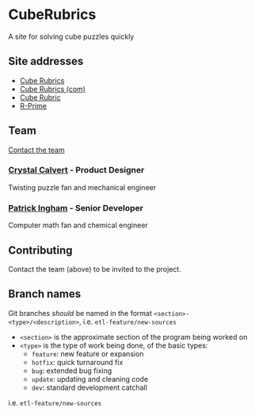 # CubeRubrics

A site for solving cube puzzles quickly

## Site addresses

- [Cube Rubrics](http://cuberubrics.org)
- [Cube Rubrics (com)](http://cuberubrics.com)
- [Cube Rubric](http://cuberubric.com/)
- [R-Prime](http://rprime.xyz/)

## Team

[Contact the team](mailto:info@cuberubrics.org)

### [Crystal Calvert](mailto:crystal@cuberubrics.org) - Product Designer

Twisting puzzle fan and mechanical engineer

### [Patrick Ingham](mailto:patrick@cuberubrics.org) - Senior Developer

Computer math fan and chemical engineer

## Contributing

Contact the team (above) to be invited to the project.

## Branch names

Git branches *should* be named in the format `<section>-<type>/<description>`, i.e. `etl-feature/new-sources`

  - `<section>` is the approximate section of the program being worked on
  - `<type>` is the type of work being done, of the basic types:
    - `feature`: new feature or expansion
    - `hotfix`: quick turnaround fix
    - `bug`: extended bug fixing
    - `update`: updating and cleaning code
    - `dev`: standard development catchall
  
i.e. `etl-feature/new-sources`
